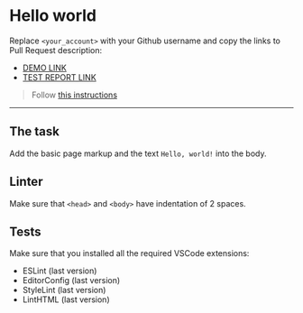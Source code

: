 # Hello world

Replace `<your_account>` with your Github username and copy the links to Pull Request description:
- [DEMO LINK](https://Anastasia-Danyliuk.github.io/layout_hello-world/)
- [TEST REPORT LINK](https://Anastasia-Danyliuk.github.io/layout_hello-world/report/html_report/)

> Follow [this instructions](https://mate-academy.github.io/layout_task-guideline/#how-to-solve-the-layout-tasks-on-github)
___

## The task

Add the basic page markup and the text `Hello, world!` into the body.

## Linter

Make sure that `<head>` and `<body>` have indentation of 2 spaces.

## Tests

Make sure that you installed all the required VSCode extensions:

- ESLint (last version)
- EditorConfig (last version)
- StyleLint (last version)
- LintHTML (last version)
